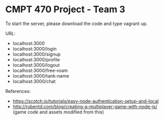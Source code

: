 # CMPT 470 Project - Team 3

To start the server, please download the code and type vagrant up.

URL: 
- localhost:3000
- localhost:3000/login
- localhost:3000/signup
- localhost:3000/profile
- localhost:3000/logout
- localhost:3000/free-roam
- localhost:3000/tank-name
- localhost:3000/chat
     
References:
- https://scotch.io/tutorials/easy-node-authentication-setup-and-local
- http://rubentd.com/blog/creating-a-multiplayer-game-with-node-js/ (game code and assets modified from this)
